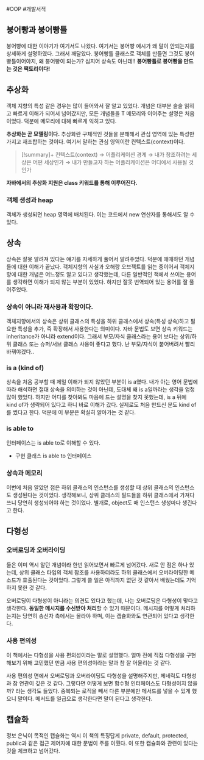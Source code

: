 #OOP #개발서적 

## 붕어빵과 붕어빵틀
붕어빵에 대한 이야기가 여기서도 나왔다. 여기서는 붕어빵 예시가 왜 말이 안되는지를 상세하게 설명하였다. 그래서 깨달았다. 붕어빵틀 클래스로 객체를 만들면 그것도 붕어빵틀이어야지, 왜 붕어빵이 되는가? 심지어 상속도 아닌데!! **붕어빵틀로 붕어빵을 만드는 것은 팩토리이다!**

## 추상화
객체 지향의 특성 같은 경우는 많이 들어와서 잘 알고 있었다. 개념은 대부분 술술 읽히고 빠르게 이해가 되어서 넘어갔지만, 모든 개념들을 T 메모리와 이어주는 설명은 처음이었다. 덕분에 메모리에 대해 빠르게 익히고 있다.

**추상화는 곧 모델링이다.** 추상화란 구체적인 것들을 분해해서 관심 영역에 있는 특성만 가지고 재조합하는 것이다. 여기서 말하는 관심 영역이란 컨텍스트(context)이다.

> [!summary]+ 
> 컨텍스트(context) → 어플리케이션 경계 → 내가 창조하려는 세상은 어떤 세상인가 → 내가 만들고자 하는 어플리케이션은 어디에서 사용될 것인가

**자바에서의 추상화 지원은 class 키워드를 통해 이루어진다.**

### 객체 생성과 heap
객체가 생성되면 heap 영역에 배치된다. 이는 코드에서 new 연산자를 통해서도 알 수 있다.

## 상속
상속은 잘못 알려져 있다는 얘기를 자세하게 풀어서 알려주었다. 덕분에 애매하던 개념들에 대한 이해가 끝났다. 객체지향의 사실과 오해랑 오브젝트를 읽는 중이어서 객체지향에 대한 개념은 어느정도 알고 있다고 생각했는데, 다른 일반적인 책에서 쓰이는 용어를 생각하면 이해가 되지 않는 부분이 있었다. 하지만 잘못 번역되어 있는 용어를 잘 풀어주었다.

### 상속이 아니라 재사용과 확장이다.
객체지향에서의 상속은 상위 클래스의 특성을 하위 클래스에서 상속(특성 상속)하고 필요한 특성을 추가, 즉 확장해서 사용한다는 의미이다. 자바 문법도 보면 상속 키워드는 inheritance가 아니라 extend이다. 그래서 부모/자식 클래스라는 용어 보다는 상위/하위 클래스 또는 슈퍼/서브 클래스 사용이 좋다고 했다. 난 부모/자식이 붙어버려서 빨리 바꿔야겠다..

### is a (kind of)
상속을 처음 공부할 때 제일 이해가 되지 않았던 부분이 is a였다. 내가 아는 영어 문법에 따라 해석하면 절대 상속을 의미하는 것이 아닌데, 도대체 왜 is a일까라는 생각을 엄청 많이 했었다. 하지만 어디를 찾아봐도 마음에 드는 설명을 찾지 못했는데, is a 뒤에 kind of가 생략되어 있다고 하니 바로 이해가 갔다. 실제로도 처음 만드신 분도 kind of를 썼다고 한다. 덕분에 이 부분은 확실히 알아가는 것 같다.

### is able to
인터페이스는 is able to로 이해할 수 있다.
+ 구현 클래스 is able to 인터페이스


### 상속과 메모리
이번에 처음 알았던 점은 하위 클래스의 인스턴스를 생성할 때 상위 클래스의 인스턴스도 생성된다는 것이었다. 생각해보니, 상위 클래스의 필드들을 하위 클래스에서 가져다 쓰니 당연히 생성되어야 하는 것이었다. 별개로, object도 매 인스턴스 생성마다 생긴다고 한다.

## 다형성
### 오버로딩과 오버라이딩
둘은 이미 역시 알던 개념이라 한번 읽어보면서 빠르게 넘어갔다. 새로 안 점은 하나 있는데, 상위 클래스 타입의 객체 참조를 사용하더라도 하위 클래스에서 오버라이딩한 메소드가 호출된다는 것이었다. 그렇게 쓸 일은 아직까지 없던 것 같아서 배웠는데도 기억하지 못한 것 같다.

오버로딩이 다형성이 아니라는 의견도 있다고 했는데, 나는 오버로딩은 다형성이 맞다고 생각한다. **동일한 메시지를 수신받아 처리**할 수 있기 때문이다. 메시지를 어떻게 처리하는지는 당연히 송신자 측에서는 몰라야 하며, 이는 캡슐화와도 연관되어 있다고 생각한다.

### 사용 편의성
이 책에서는 다형성을 사용 편의성이라는 말로 설명했다. 얼마 전에 직접 다형성을 구현해보기 위해 고민했던 만큼 사용 편의성이라는 말과 참 잘 어울리는 것 같다.

사용 편의성 면에서 오버로딩과 오버라이딩도 다형성을 설명해주지만, 제네릭도 다형성과 참 연관이 깊은 것 같다. 그렇다면 어떻게 보면 함수형 인터페이스도 다형성이지 않을까? 라는 생각도 들었다. 중복되는 로직을 빼서 다른 부분에만 메서드를 넣을 수 있게 했으니 말이다. 메서드를 일급으로 생각한다면 말이 된다고 생각한다.

## 캡슐화
정보 은닉이 목적인 캡슐화는 역시 이 책의 특징답게 private, default, protected, public과 같은 접근 제어자에 대한 문법이 주를 이뤘다. 이 또한 캡슐화와 관련이 있다는 것을 체크하고 넘어갔다.